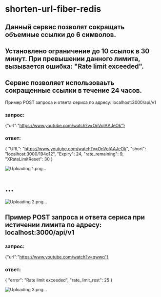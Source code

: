 
# shorten-url-fiber-redis

## Данный сервис позволят сокращать объемные ссылки до 6 символов.

## Установлено ограничение до 10 ссылок в 30 минут. При превышении данного лимита, вызывается ошибка: "Rate limit exceeded".

## Сервис позволяет использоваьть сокращенные ссылки в течение 24 часов.

Пример POST запроса и ответа сериса по адресу: localhost:3000/api/v1

### запрос:
{"url":"https://www.youtube.com/watch?v=OnVoIAAJeOk"}

### ответ:
{
    "URL": "https://www.youtube.com/watch?v=OnVoIAAJeOk",
    "short": "localhost:3000/194d12",
    "Expiry": 24,
    "rate_remaining": 9,
    "XRateLimitReset": 30
}

![Uploading 1.png…]()


#                       ...

![Uploading 2.png…]()




## Пример POST запроса и ответа сериса при истичении лимита по адресу: localhost:3000/api/v1

### запрос:
{"url":"https://www.youtube.com/watch?v=qwwq"}

### ответ:
{
    "error": "Rate limit exceeded",
    "rate_limit_rest": 25
}

![Uploading 3.png…]()





